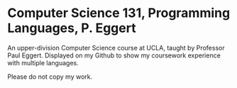 # Computer Science 131, Programming Languages, P. Eggert

An upper-division Computer Science course at UCLA, taught by Professor Paul Eggert. Displayed on my Github to show my coursework experience with multiple languages. 

Please do not copy my work. 
